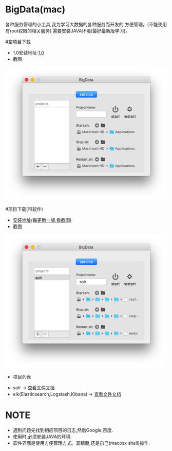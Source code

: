 # BigData(mac)
各种服务管理的小工具,我为学习大数据的各种服务而开发的,方便管理。(不能使用有root权限的相关服务)
需要安装JAVA环境(最好最新版学习)。


#空项目下载
- 1.0安装地址:[1.0](https://pan.baidu.com/s/1mi8Y1T2)
- 截图

[![bigdata.png](/Screenshot/bigdata.png)](/Screenshot/bigdata.png)

#项目下载(带软件)
- [安装地址(每更新一版,看截图)](https://pan.baidu.com/s/1o7ZcIoU)
- 截图

[![bigdata2.png](/Screenshot/bigdata2.png)](/Screenshot/bigdata2.png)

- 项目列表
 * solr -> [查看文件文档](wiki/solr/wiki.md)
 * elk(Elasticsearch,Logstash,Kibana) -> [查看文件文档](wiki/elk/wiki.md)



# NOTE
- 遇到问题先找到相应项目的日志,然后Google,百度.
- 使用时,必须安装JAVA的环境.
- 软件界面是使用方便管理方式。其精髓,还是自己(macosx shell)操作.